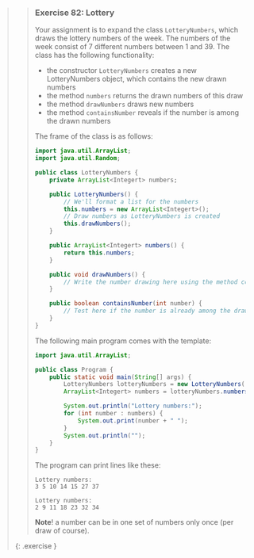 >> ### Exercise 82: Lottery
>>
>> Your assignment is to expand the class `LotteryNumbers`, which draws the lottery numbers of the week. The numbers of the week consist of 7 different numbers between 1 and 39. The class has the following functionality:
>>
>> * the constructor `LotteryNumbers` creates a new LotteryNumbers object, which contains the new drawn numbers
>> * the method `numbers` returns the drawn numbers of this draw
>> * the method `drawNumbers` draws new numbers
>> * the method `containsNumber` reveals if the number is among the drawn numbers
>>
>> The frame of the class is as follows:
>>
>>```java
>> import java.util.ArrayList;
>> import java.util.Random;
>>
>> public class LotteryNumbers {
>>     private ArrayList<Integert> numbers;
>>
>>     public LotteryNumbers() {
>>         // We'll format a list for the numbers
>>         this.numbers = new ArrayList<Integert>();
>>         // Draw numbers as LotteryNumbers is created
>>         this.drawNumbers();
>>     }
>>
>>     public ArrayList<Integert> numbers() {
>>         return this.numbers;
>>     }
>>
>>     public void drawNumbers() {
>>         // Write the number drawing here using the method containsNumber()
>>     }
>>
>>     public boolean containsNumber(int number) {
>>         // Test here if the number is already among the drawn numbers
>>     }
>> }
>>```
>>
>> The following main program comes with the template:
>>
>>```java
>> import java.util.ArrayList;
>>
>> public class Program {
>>     public static void main(String[] args) {
>>         LotteryNumbers lotteryNumbers = new LotteryNumbers();
>>         ArrayList<Integert> numbers = lotteryNumbers.numbers();
>>
>>         System.out.println("Lottery numbers:");
>>         for (int number : numbers) {
>>             System.out.print(number + " ");
>>         }
>>         System.out.println("");
>>     }
>> }
>>```
>>
>> The program can print lines like these:
>>
>>```output
>> Lottery numbers:
>> 3 5 10 14 15 27 37
>>```
>>
>>```output
>> Lottery numbers:
>> 2 9 11 18 23 32 34
>>```
>>
>> **Note**! a number can be in one set of numbers only once (per draw of course).
>>
>{: .exercise }